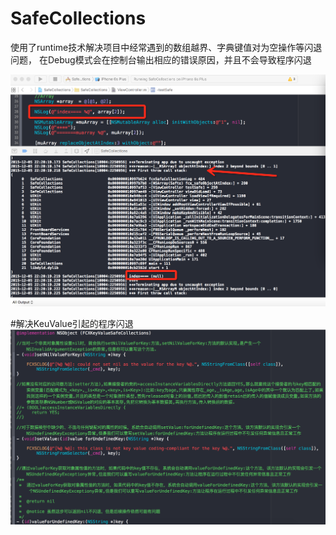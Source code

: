 # SafeCollections
使用了runtime技术解决项目中经常遇到的数组越界、字典键值对为空操作等闪退问题，
在Debug模式会在控制台输出相应的错误原因，并且不会导致程序闪退

![](example@3x.png)

#解决KeuValue引起的程序闪退
![](keyValue@3x.png)
